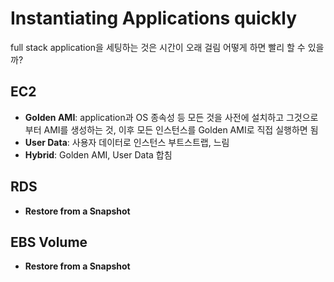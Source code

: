 # Instantiating Applications quickly
full stack application을 세팅하는 것은 시간이 오래 걸림
어떻게 하면 빨리 할 수 있을까?

## EC2
- **Golden AMI**: application과 OS 종속성 등 모든 것을 사전에 설치하고 그것으로부터 AMI를 생성하는 것, 이후 모든 인스턴스를 Golden AMI로 직접 실행하면 됨
- **User Data**: 사용자 데이터로 인스턴스 부트스트랩, 느림
- **Hybrid**: Golden AMI, User Data 합침

## RDS
- **Restore from a Snapshot**

## EBS Volume
- **Restore from a Snapshot**

